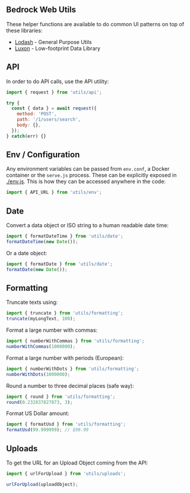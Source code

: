 ## Bedrock Web Utils

These helper functions are available to do common UI patterns on top of these libraries:

- [Lodash](https://lodash.com/docs/4.17.15) - General Purpose Utils
- [Luxon](https://moment.github.io/luxon/) - Low-footprint Data Library

## API

In order to do API calls, use the API utility:

```javascript
import { request } from 'utils/api';

try {
  const { data } = await request({
    method: 'POST',
    path: '/1/users/search',
    body: {},
  });
} catch(err) {}
```

## Env / Configuration

Any environment variables can be passed from `env.conf`, a Docker container or the `serve.js` process. These can be explicitly exposed in [./env.js](./env.js). This is how they can be accessed anywhere in the code:

```javascript
import { API_URL } from 'utils/env';
```

## Date

Convert a data object or ISO string to a human readable date time:

```javascript
import { formatDateTime } from 'utils/date';
formatDateTime(new Date());
```

Or a date object:

```javascript
import { formatDate } from 'utils/date';
formatDate(new Date());
```

## Formatting

Truncate texts using:

```javascript
import { truncate } from 'utils/formatting';
truncate(myLongText, 100);
```

Format a large number with commas:

```javascript
import { numberWithCommas } from 'utils/formatting';
numberWithCommas(1000000);
```

Format a large number with periods (European):

```javascript
import { numberWithDots } from 'utils/formatting';
numberWithDots(1000000);
```

Round a number to three decimal places (safe way):

```javascript
import { round } from 'utils/formatting';
round(0.232837827873, 3);
```

Format US Dollar amount:

```javascript
import { formatUsd } from 'utils/formatting';
formatUsd(99.999999); // $99.99
```

## Uploads

To get the URL for an Upload Object coming from the API:

```javascript
import { urlForUpload } from 'utils/uploads';

urlForUpload(uploadObject);
```
